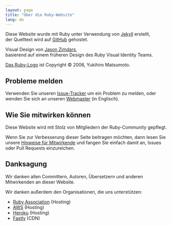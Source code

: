 ```yaml
---
layout: page
title: "Über die Ruby-Website"
lang: de
---
```


Diese Website wurde mit Ruby unter Verwendung von [Jekyll][jekyll] erstellt,<br>
der Quelltext wird auf [GitHub][github-repo] gehostet.

Visual Design von [Jason Zimdars][jzimdars],<br>
basierend auf einem früheren Design des Ruby Visual Identity Teams.

[Das Ruby-Logo][logo] ist Copyright &copy; 2006, Yukihiro Matsumoto.


## Probleme melden ##

Verwenden Sie unseren [Issue-Tracker][github-issues] um ein Problem zu melden,
oder wenden Sie sich an unseren [Webmaster][webmaster] (in Englisch).


## Wie Sie mitwirken können ##

Diese Website wird mit Stolz von Mitgliedern der Ruby-Community gepflegt.

Wenn Sie zur Verbesserung dieser Seite beitragen möchten,
dann lesen Sie unsere [Hinweise für Mitwirkende][github-wiki] und
fangen Sie einfach damit an, Issues oder Pull Requests einzureichen.


## Danksagung ##

Wir danken allen Committern, Autoren, Übersetzern und anderen Mitwirkenden
an dieser Website.

Wir danken außerdem den Organisationen, die uns unterstützen:

 * [Ruby Association][rubyassociation] (Hosting)
 * [AWS][aws] (Hosting)
 * [Heroku][heroku] (Hosting)
 * [Fastly][fastly] (CDN)


[logo]: /de/about/logo/
[webmaster]: mailto:webmaster@ruby-lang.org
[jekyll]: http://www.jekyllrb.com/
[jzimdars]: https://twitter.com/jasonzimdars
[github-repo]: https://github.com/ruby/www.ruby-lang.org/
[github-issues]: https://github.com/ruby/www.ruby-lang.org/issues
[github-wiki]: https://github.com/ruby/www.ruby-lang.org/wiki
[rubyassociation]: http://www.ruby.or.jp
[heroku]: https://www.heroku.com/
[fastly]: http://www.fastly.com
[aws]: https://aws.amazon.com/
